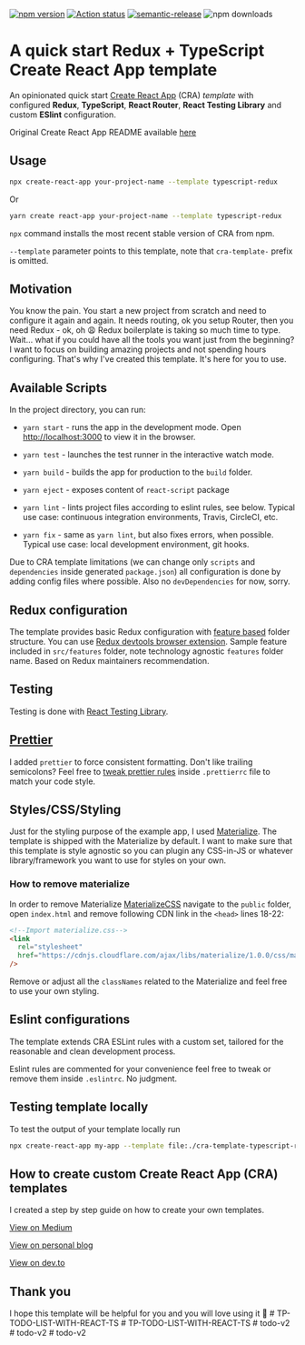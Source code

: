 [![npm version](https://badge.fury.io/js/cra-template-typescript-redux.svg)](https://badge.fury.io/js/cra-template-typescript-redux)
[![Action status](https://github.com/alexandr-g/cra-template-typescript-redux/workflows/CI/badge.svg?branch=master)](https://github.com/alexandr-g/cra-template-typescript-redux/actions)
[![semantic-release](https://img.shields.io/badge/%20%20%F0%9F%93%A6%F0%9F%9A%80-semantic--release-e10079.svg)](https://github.com/semantic-release/semantic-release)
![npm downloads](https://img.shields.io/npm/dm/cra-template-typescript-redux)

# A quick start Redux + TypeScript Create React App template

An opinionated quick start [Create React App](https://github.com/facebook/create-react-app) (CRA) _template_ with configured **Redux**, **TypeScript**, **React Router**, **React Testing Library** and custom **ESlint** configuration.

Original Create React App README available [here](./README_CRA.md)

## Usage

```bash
npx create-react-app your-project-name --template typescript-redux
```

Or

```bash
yarn create react-app your-project-name --template typescript-redux
```

`npx` command installs the most recent stable version of CRA from npm.

`--template` parameter points to this template, note that `cra-template-` prefix is omitted.

## Motivation

You know the pain. You start a new project from scratch and need to configure it again and again. It needs routing, ok you setup Router, then you need Redux - ok, oh 😩 Redux boilerplate is taking so much time to type. Wait... what if you could have all the tools you want just from the beginning? I want to focus on building amazing projects and not spending hours configuring. That's why I've created this template. It's here for you to use.

## Available Scripts

In the project directory, you can run:

- `yarn start` - runs the app in the development mode. Open [http://localhost:3000](http://localhost:3000) to view it in the browser.

- `yarn test` - launches the test runner in the interactive watch mode.

- `yarn build` - builds the app for production to the `build` folder.

- `yarn eject` - exposes content of `react-script` package

- `yarn lint` - lints project files according to eslint rules, see below. Typical use case: continuous integration environments, Travis, CircleCI, etc.

- `yarn fix` - same as `yarn lint`, but also fixes errors, when possible. Typical use case: local development environment, git hooks.

Due to CRA template limitations (we can change only `scripts` and `dependencies` inside generated `package.json`) all configuration is done by adding config files where possible. Also no `devDependencies` for now, sorry.

## Redux configuration

The template provides basic Redux configuration with [feature based](https://redux.js.org/style-guide/style-guide/#structure-files-as-feature-folders-or-ducks) folder structure. You can use [Redux devtools browser extension](http://extension.remotedev.io/). Sample feature included in `src/features` folder, note technology agnostic `features` folder name. Based on Redux maintainers recommendation.

## Testing

Testing is done with [React Testing Library](https://testing-library.com/docs/react-testing-library/intro/).

## [Prettier](https://prettier.io/)

I added `prettier` to force consistent formatting. Don't like trailing semicolons? Feel free to [tweak prettier rules](https://prettier.io/docs/en/configuration.html) inside `.prettierrc` file to match your code style.

## Styles/CSS/Styling

Just for the styling purpose of the example app, I used [Materialize](https://materializecss.com/). The template is shipped with the Materialize by default. I want to make sure that this template is style agnostic so you can plugin any CSS-in-JS or whatever library/framework you want to use for styles on your own.

### How to remove materialize

In order to remove Materialize [MaterializeCSS](https://materializecss.com/) navigate to the `public` folder, open `index.html` and remove following CDN link in the `<head>` lines 18-22:

```html
<!--Import materialize.css-->
<link
  rel="stylesheet"
  href="https://cdnjs.cloudflare.com/ajax/libs/materialize/1.0.0/css/materialize.min.css"
/>
```

Remove or adjust all the `classNames` related to the Materialize and feel free to use your own styling.

## Eslint configurations

The template extends CRA ESLint rules with a custom set, tailored for the reasonable and clean development process.

Eslint rules are commented for your convenience feel free to tweak or remove them inside `.eslintrc`. No judgment.

## Testing template locally

To test the output of your template locally run

```bash
npx create-react-app my-app --template file:./cra-template-typescript-redux
```

## How to create custom Create React App (CRA) templates

I created a step by step guide on how to create your own templates.

[View on Medium](https://medium.com/@alexgrischuk/how-to-create-custom-create-react-app-cra-templates-73a5196edeb)

[View on personal blog](https://grischuk.de/posts/how-to-create-custom-create-react-app-templates)

[View on dev.to](https://dev.to/alexandrg/how-to-create-custom-create-react-app-cra-templates-3nca)

## Thank you

I hope this template will be helpful for you and you will love using it 🖤
#   T P - T O D O - L I S T - W I T H - R E A C T - T S  
 #   T P - T O D O - L I S T - W I T H - R E A C T - T S  
 #   t o d o - v 2  
 #   t o d o - v 2  
 #   t o d o - v 2  
 